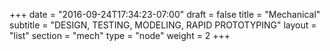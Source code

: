 +++
date = "2016-09-24T17:34:23-07:00"
draft = false
title = "Mechanical"
subtitle = "DESIGN, TESTING, MODELING, RAPID PROTOTYPING"
layout = "list"
section = "mech"
type = "node"
weight = 2
+++